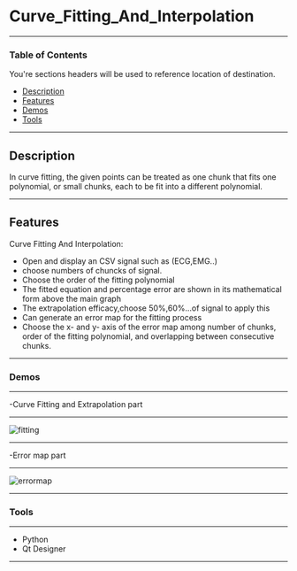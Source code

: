 # Curve_Fitting_And_Interpolation
---
### Table of Contents
You're sections headers will be used to reference location of destination.

- [Description](#Description)
- [Features](#Features)
- [Demos](#Demos)
- [Tools](#Tools)
-----

## Description

In curve fitting, the given points can be treated as one chunk that fits one polynomial, or small chunks, each to be fit into a
different polynomial. 

---

## Features

Curve Fitting And Interpolation: 

- Open and display an CSV signal such as (ECG,EMG..)
- choose numbers of chuncks of signal.
- Choose the order of the fitting polynomial 
- The fitted equation and percentage error are shown in its mathematical form above the main graph
- The extrapolation efficacy,choose 50%,60%...of signal to apply this
- Can generate an error map for the fitting process 
- Choose the x- and y- axis of the error map among number of chunks, order of the fitting polynomial, and overlapping between consecutive chunks.

---
### Demos
---
-Curve Fitting and Extrapolation part

---
![fitting](https://user-images.githubusercontent.com/61379163/166127192-329ea994-d20d-4e94-8e4c-0299cca20a3e.gif)

----
-Error map part

---
![errormap](https://user-images.githubusercontent.com/61379163/166127198-701c64a1-403c-48be-bf65-38e7ccdc3588.gif)


----
### Tools
----
- Python
- Qt Designer
----
